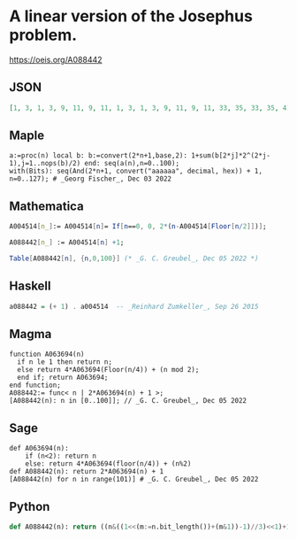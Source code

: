 # A linear version of the Josephus problem\.
https://oeis.org/A088442
## JSON
```JSON
[1, 3, 1, 3, 9, 11, 9, 11, 1, 3, 1, 3, 9, 11, 9, 11, 33, 35, 33, 35, 41, 43, 41, 43, 33, 35, 33, 35, 41, 43, 41, 43, 1, 3, 1, 3, 9, 11, 9, 11, 1, 3, 1, 3, 9, 11, 9, 11, 33, 35, 33, 35, 41, 43, 41, 43, 33, 35, 33, 35, 41, 43, 41, 43, 129, 131, 129, 131, 137, 139, 137, 139, 129, 131]
```
## Maple
```Maple
a:=proc(n) local b: b:=convert(2*n+1,base,2): 1+sum(b[2*j]*2^(2*j-1),j=1..nops(b)/2) end: seq(a(n),n=0..100);
with(Bits): seq(And(2*n+1, convert("aaaaaa", decimal, hex)) + 1, n=0..127); # _Georg Fischer_, Dec 03 2022
```
## Mathematica
```Mathematica
A004514[n_]:= A004514[n]= If[n==0, 0, 2*(n-A004514[Floor[n/2]])];
```
```Mathematica
A088442[n_] := A004514[n] +1;
```
```Mathematica
Table[A088442[n], {n,0,100}] (* _G. C. Greubel_, Dec 05 2022 *)
```
## Haskell
```Haskell
a088442 = (+ 1) . a004514  -- _Reinhard Zumkeller_, Sep 26 2015
```
## Magma
```Magma
function A063694(n)
  if n le 1 then return n;
  else return 4*A063694(Floor(n/4)) + (n mod 2);
  end if; return A063694;
end function;
A088442:= func< n | 2*A063694(n) + 1 >;
[A088442(n): n in [0..100]]; // _G. C. Greubel_, Dec 05 2022
```
## Sage
```Sage
def A063694(n):
    if (n<2): return n
    else: return 4*A063694(floor(n/4)) + (n%2)
def A088442(n): return 2*A063694(n) + 1
[A088442(n) for n in range(101)] # _G. C. Greubel_, Dec 05 2022
```
## Python
```Python
def A088442(n): return ((n&((1<<(m:=n.bit_length())+(m&1))-1)//3)<<1)+1 # _Chai Wah Wu_, Jan 30 2023
```
